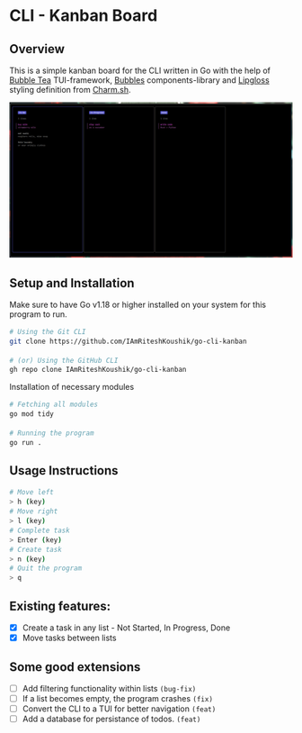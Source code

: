 # CLI - Kanban Board

## Overview
This is a simple kanban board for the CLI written in Go with the help of 
[Bubble Tea](https://github.com/charmbracelet/bubbletea) TUI-framework, 
[Bubbles](https://github.com/charmbracelet/bubbles) components-library and 
[Lipgloss](https://github.com/charmbracelet/lipgloss) styling definition from
[Charm.sh](https://charm.sh/).

![Screenshot of working program](./screenshot.png)

## Setup and Installation
Make sure to have Go v1.18 or higher installed on your system for this program 
to run.
```bash
# Using the Git CLI
git clone https://github.com/IAmRiteshKoushik/go-cli-kanban

# (or) Using the GitHub CLI
gh repo clone IAmRiteshKoushik/go-cli-kanban
```
Installation of necessary modules
```bash
# Fetching all modules
go mod tidy

# Running the program
go run .
```


## Usage Instructions
```bash
# Move left
> h (key)
# Move right
> l (key)
# Complete task
> Enter (key)
# Create task
> n (key)
# Quit the program
> q
```

## Existing features:
- [X] Create a task in any list - Not Started, In Progress, Done
- [X] Move tasks between lists

## Some good extensions
- [ ] Add filtering functionality within lists `(bug-fix)`
- [ ] If a list becomes empty, the program crashes `(fix)`
- [ ] Convert the CLI to a TUI for better navigation `(feat)`
- [ ] Add a database for persistance of todos. `(feat)`
